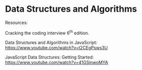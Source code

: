 # Data Structures and Algorithms

Resources:

Cracking the coding interview 6<sup>th</sup> edition.

Data Structures and Algorithms in JavaScript: https://www.youtube.com/watch?v=t2CEgPsws3U


JavaScript Data Structures: Getting Started: https://www.youtube.com/watch?v=41GSinwoMYA